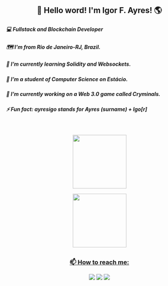 ## <p align="center"> 👋 Hello word! I'm Igor F. Ayres! 🌎</p>


##### <p> 💻 Fullstack and Blockchain Developer </p>
##### <p> 🗺 I'm from Rio de Janeiro-RJ, Brazil. </p>
##### <p> 🌱 I’m currently learning Solidity and Websockets. </p>
##### <p> 📘 I’m a student of Computer Science on Estácio. </p>
##### <p> 🔭 I’m currently working on a Web 3.0 game called Cryminals.</p>
##### <p> ⚡ Fun fact: ayresigo stands for Ayres (surname) + Igo[r]</p>
  
  
  <br />
<div align="center" href=#>
  <a href="https://github.com/ayresigo">
  <p>
    <img height="145em" src="https://github-readme-stats.vercel.app/api?username=ayresigo&show_icons=true&theme=synthwave&include_all_commits=true&count_private=true"/>
  </p>
  <p>
    <img height="145em" src="https://github-readme-stats.vercel.app/api/top-langs/?username=ayresigo&layout=compact&langs_count=7&theme=synthwave"/>
  </p>
<p align="center">
<a href="https://github.com/ayresigo">


</p>
</div>

##
  
### <p align="center">📫 How to reach me:</p>

<div>
<p align="center">
<a href="https://www.linkedin.com/in/ayresigo/" target="_blank"><img src="https://img.shields.io/badge/-LinkedIn-%230077B5?style=for-the-badge&logo=linkedin&logoColor=white" target="_blank"></a>
<a href = "https://api.whatsapp.com/send/?phone=5521993460239&text&app_absent=0"><img src="https://img.shields.io/badge/WhatsApp-25D366?style=for-the-badge&logo=whatsapp&logoColor=white"></a>
<a href = "mailto:ayresigo@gmail.com"><img src="https://img.shields.io/badge/-Gmail-%23333?style=for-the-badge&logo=gmail&logoColor=white" target="_blank"></a>
  
</p>  
</div>
<!--
**ayresigo/ayresigo** is a ✨ _special_ ✨ repository because its `README.md` (this file) appears on your GitHub profile.

Here are some ideas to get you started:

- 🔭 I’m currently working on ...
- 🌱 I’m currently learning ...
- 👯 I’m looking to collaborate on ...
- 🤔 I’m looking for help with ...
- 💬 Ask me about ...
- 📫 How to reach me: ...
- 😄 Pronouns: ...
- ⚡ Fun fact: ...
-->
